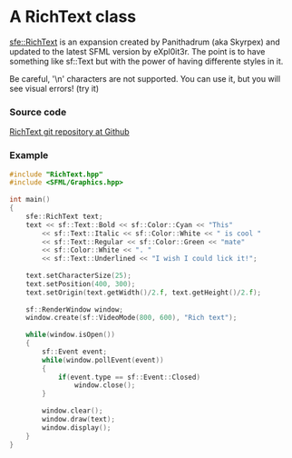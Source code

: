 # A RichText class

[sfe::RichText](https://github.com/Skyrpex/RichText) is an expansion created by Panithadrum (aka Skyrpex) and updated to the latest SFML version by eXpl0it3r. The point is to have something like sf::Text but with the power of having differente styles in it.

Be careful, '\n' characters are not supported. You can use it, but you will see visual errors! (try it)


### Source code

[RichText git repository at Github](https://github.com/Skyrpex/RichText)

### Example

```cpp
#include "RichText.hpp"
#include <SFML/Graphics.hpp>
 
int main()
{
	sfe::RichText text;
	text << sf::Text::Bold << sf::Color::Cyan << "This"
		<< sf::Text::Italic << sf::Color::White << " is cool "
		<< sf::Text::Regular << sf::Color::Green << "mate"
		<< sf::Color::White << ". "
		<< sf::Text::Underlined << "I wish I could lick it!";
 
	text.setCharacterSize(25);
	text.setPosition(400, 300);
	text.setOrigin(text.getWidth()/2.f, text.getHeight()/2.f);
 
	sf::RenderWindow window;
	window.create(sf::VideoMode(800, 600), "Rich text");
 
	while(window.isOpen())
	{
		sf::Event event;
		while(window.pollEvent(event))
		{
			if(event.type == sf::Event::Closed)
				window.close();
		}
 
		window.clear();
		window.draw(text);
		window.display();
	}
}
```
